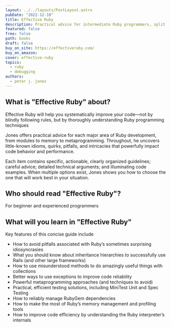 ```yaml
---
layout: ../../layouts/PostLayout.astro
pubDate: "2022-12-10"
title: Effective Ruby
description: Practical advice for intermediate Ruby programmers, split into 48 actionable items.
featured: false
free: false
path: books
draft: false
buy_on_site: https://effectiveruby.com/
buy_on_amazon:
cover: effective-ruby
topics:
  - ruby
  - debugging
authors:
  - peter j. jones
---
```


## What is "Effective Ruby" about?
Effective Ruby will help you systematically improve your code—not by blindly following rules, but by thoroughly understanding Ruby programming techniques

Jones offers practical advice for each major area of Ruby development, from modules to memory to metaprogramming. Throughout, he uncovers little-known idioms, quirks, pitfalls, and intricacies that powerfully impact code behavior and performance.

Each item contains specific, actionable, clearly organized guidelines; careful advice; detailed technical arguments; and illuminating code examples. When multiple options exist, Jones shows you how to choose the one that will work best in your situation.

## Who should read "Effective Ruby"?
For beginner and experienced programmers

## What will you learn in "Effective Ruby"
Key features of this concise guide include

- How to avoid pitfalls associated with Ruby’s sometimes surprising idiosyncrasies
- What you should know about inheritance hierarchies to successfully use Rails (and other large frameworks)
- How to use misunderstood methods to do amazingly useful things with collections
- Better ways to use exceptions to improve code reliability
- Powerful metaprogramming approaches (and techniques to avoid)
- Practical, efficient testing solutions, including MiniTest Unit and Spec Testing
- How to reliably manage RubyGem dependencies
- How to make the most of Ruby’s memory management and profiling tools
- How to improve code efficiency by understanding the Ruby interpreter’s internals
